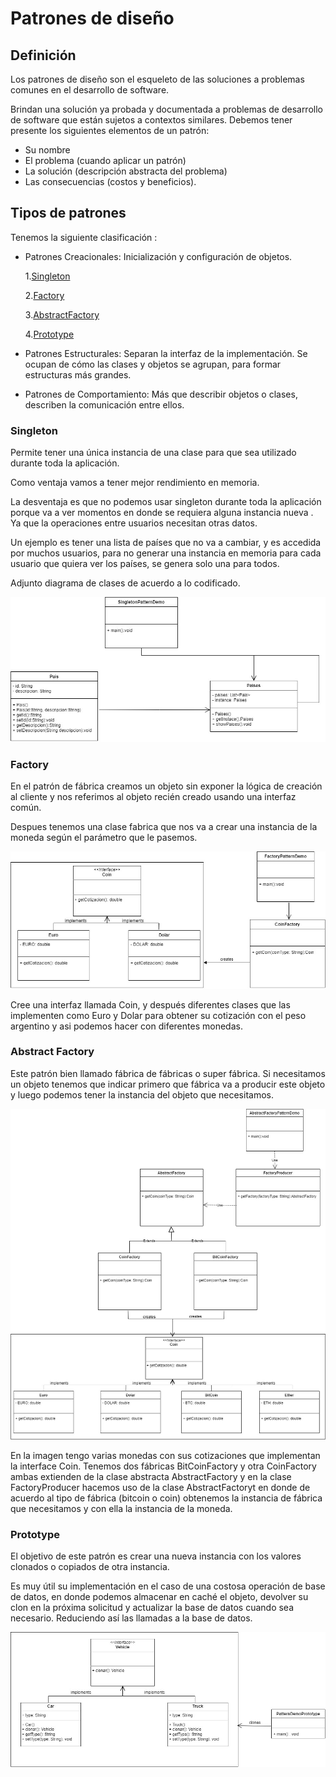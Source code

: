 # Patrones de diseño 
## Definición

Los patrones de diseño son el esqueleto de las soluciones a problemas comunes en el desarrollo de software.

Brindan una solución ya probada y documentada a problemas de desarrollo de software que están 
sujetos a contextos similares. Debemos tener presente los siguientes elementos de un patrón: 
- Su nombre 
- El problema (cuando aplicar un patrón)
- La solución (descripción abstracta del problema) 
- Las consecuencias (costos y beneficios).

## Tipos de patrones
Tenemos la siguiente clasificación :

- Patrones Creacionales: Inicialización y configuración de objetos.
  
  1.[Singleton](#item1)
  
  2.[Factory](#item2)
  
  3.[AbstractFactory](#item3)
  
  4.[Prototype](#item4)

- Patrones Estructurales: Separan la interfaz de la implementación. Se ocupan de cómo las clases y objetos se agrupan, para formar estructuras más grandes.

- Patrones de Comportamiento: Más que describir objetos o clases, describen la comunicación entre ellos.


<a name="item1"></a>
### Singleton
Permite tener una única instancia de una clase para que sea utilizado durante toda la aplicación.

Como ventaja vamos a tener mejor rendimiento en memoria.

La desventaja es que no podemos usar singleton durante toda la aplicación porque va a ver momentos en donde se requiera alguna instancia nueva . 
Ya que la operaciones entre usuarios necesitan otras datos.

Un ejemplo es tener una lista de países que no va a cambiar, y es accedida por muchos usuarios, para no generar una instancia en memoria 
para cada usuario que quiera ver los países, se genera solo una para todos.

Adjunto diagrama de clases de acuerdo a lo codificado.

![Diagrama de clases Singleton](https://github.com/GuilleAV/Design-patterns/blob/master/assets/Singleton.jpg)

<a name="item2"></a>
### Factory

En el patrón de fábrica creamos un objeto sin exponer la lógica de creación al cliente y nos referimos al objeto recién creado usando una interfaz común.

Despues tenemos una clase fabrica que nos va a crear una instancia de la moneda según el parámetro que le pasemos.

![Diagrama de clases Factory](https://github.com/GuilleAV/Design-patterns/blob/master/assets/Factory.jpg)

Cree una interfaz llamada Coin, y después diferentes clases que las implementen como Euro y Dolar para obtener su cotización con el peso argentino y asi podemos hacer con diferentes monedas.

<a name="item3"></a>
### Abstract Factory

Este patrón bien llamado fábrica de fábricas o super fábrica. Si necesitamos un objeto tenemos que indicar primero que fábrica va a producir este objeto y luego podemos tener la instancia del objeto que necesitamos.

![Diagrama de clases Abstract Factory](https://github.com/GuilleAV/Design-patterns/blob/master/assets/AbstractFactory.jpg)

En la imagen tengo varias monedas con sus cotizaciones que implementan la interface Coin. Tenemos dos fábricas BitCoinFactory y otra CoinFactory ambas extienden de la clase abstracta AbstractFactory y en la clase FactoryProducer hacemos uso de la clase AbstractFactoryt en donde de acuerdo al tipo de fábrica (bitcoin o coin) obtenemos la instancia de fábrica que necesitamos y con ella la instancia de la moneda.

<a name="item4"></a>
### Prototype

El objetivo de este patrón es crear una nueva instancia con los valores clonados o copiados de otra instancia.

Es muy útil su implementación en el caso de una costosa operación de base de datos, en donde podemos almacenar en caché el objeto, devolver su clon en la próxima solicitud y actualizar la base de datos cuando sea necesario. Reduciendo así las llamadas a la base de datos.

![Diagrama de clases Prototype](https://github.com/GuilleAV/Design-patterns/blob/master/assets/Prototype.jpg)









